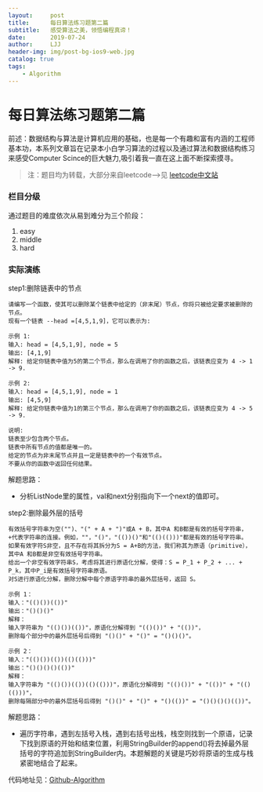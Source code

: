 ```yaml
---
layout:     post
title:      每日算法练习题第二篇
subtitle:   感受算法之美，领悟编程真谛！
date:       2019-07-24
author:     LJJ
header-img: img/post-bg-ios9-web.jpg
catalog: true
tags:
    - Algorithm
---
```


# 每日算法练习题第二篇

前述：数据结构与算法是计算机应用的基础，也是每一个有趣和富有内涵的工程师基本功，本系列文章旨在记录本小白学习算法的过程以及通过算法和数据结构练习来感受Computer Scince的巨大魅力,吸引着我一直在这上面不断探索摸寻。

> 注：题目均为转载，大部分来自leetcode-->见 [leetcode中文站](https://leetcode-cn.com/problemset/algorithms/)

### 栏目分级
通过题目的难度依次从易到难分为三个阶段：
1. easy
2. middle
3. hard

### 实际演练

step1:删除链表中的节点

    请编写一个函数，使其可以删除某个链表中给定的（非末尾）节点，你将只被给定要求被删除的节点。
    现有一个链表 --head =[4,5,1,9]，它可以表示为:
    
    示例 1:
    输入: head = [4,5,1,9], node = 5
    输出: [4,1,9]
    解释: 给定你链表中值为5的第二个节点，那么在调用了你的函数之后，该链表应变为 4 -> 1 -> 9.
    
    示例 2:
    输入: head = [4,5,1,9], node = 1
    输出: [4,5,9]
    解释: 给定你链表中值为1的第三个节点，那么在调用了你的函数之后，该链表应变为 4 -> 5 -> 9.
    
    说明:
    链表至少包含两个节点。
    链表中所有节点的值都是唯一的。
    给定的节点为非末尾节点并且一定是链表中的一个有效节点。
    不要从你的函数中返回任何结果。

解题思路：
- 分析ListNode里的属性，val和next分别指向下一个next的值即可。


step2:删除最外层的括号

    有效括号字符串为空("")、"(" + A + ")"或A + B，其中A 和B都是有效的括号字符串，+代表字符串的连接。例如，""，"()"，"(())()"和"(()(()))"都是有效的括号字符串。
    如果有效字符S非空，且不存在将其拆分为S = A+B的方法，我们称其为原语（primitive），其中A 和B都是非空有效括号字符串。
    给出一个非空有效字符串S，考虑将其进行原语化分解，使得：S = P_1 + P_2 + ... + P_k，其中P_i是有效括号字符串原语。
    对S进行原语化分解，删除分解中每个原语字符串的最外层括号，返回 S。
    
    示例 1：
    输入："(()())(())"
    输出："()()()"
    解释：
    输入字符串为 "(()())(())"，原语化分解得到 "(()())" + "(())"，
    删除每个部分中的最外层括号后得到 "()()" + "()" = "()()()"。
    
    示例 2：
    输入："(()())(())(()(()))"
    输出："()()()()(())"
    解释：
    输入字符串为 "(()())(())(()(()))"，原语化分解得到 "(()())" + "(())" + "(()(()))"，
    删除每隔部分中的最外层括号后得到 "()()" + "()" + "()(())" = "()()()()(())"。

解题思路：
- 遍历字符串，遇到左括号入栈，遇到右括号出栈，栈空则找到一个原语，记录下找到原语的开始和结束位置，利用StringBuilder的append()将去掉最外层括号的字符追加到StringBuilder内。本题解题的关键是巧妙将原语的生成与栈紧密地结合了起来。




代码地址见：[Github-Algorithm](https://github.com/knight-peanut/Algorithm-Exercise/tree/master/easy)
